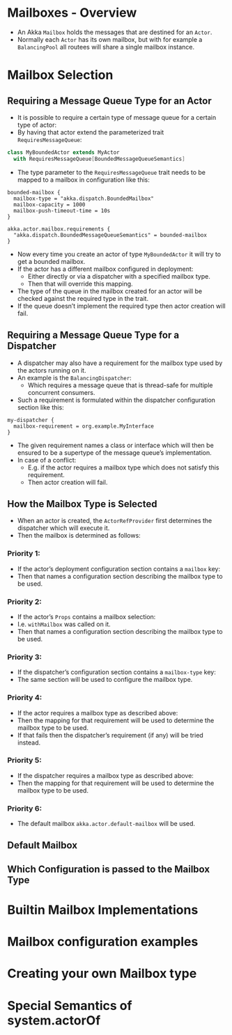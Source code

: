 # Mailboxes - Overview
- An Akka `Mailbox` holds the messages that are destined for an `Actor`. 
- Normally each `Actor` has its own mailbox, but with for example a `BalancingPool` all routees will share a single mailbox instance.

# Mailbox Selection

## Requiring a Message Queue Type for an Actor
- It is possible to require a certain type of message queue for a certain type of actor:
- By having that actor extend the parameterized trait `RequiresMessageQueue`:
```scala
class MyBoundedActor extends MyActor
  with RequiresMessageQueue[BoundedMessageQueueSemantics]
```
- The type parameter to the `RequiresMessageQueue` trait needs to be mapped to a mailbox in configuration like this:
```hocon
bounded-mailbox {
  mailbox-type = "akka.dispatch.BoundedMailbox"
  mailbox-capacity = 1000
  mailbox-push-timeout-time = 10s
}

akka.actor.mailbox.requirements {
  "akka.dispatch.BoundedMessageQueueSemantics" = bounded-mailbox
}
```
- Now every time you create an actor of type `MyBoundedActor` it will try to get a bounded mailbox. 
- If the actor has a different mailbox configured in deployment:
    - Either directly or via a dispatcher with a specified mailbox type.
    - Then that will override this mapping.
- The type of the queue in the mailbox created for an actor will be checked against the required type in the trait.
- If the queue doesn’t implement the required type then actor creation will fail.

## Requiring a Message Queue Type for a Dispatcher
- A dispatcher may also have a requirement for the mailbox type used by the actors running on it. 
- An example is the `BalancingDispatcher`:
    - Which requires a message queue that is thread-safe for multiple concurrent consumers. 
- Such a requirement is formulated within the dispatcher configuration section like this:
```hocon
my-dispatcher {
  mailbox-requirement = org.example.MyInterface
}
```
- The given requirement names a class or interface which will then be ensured to be a supertype of the message queue’s implementation. 
- In case of a conflict:
    - E.g. if the actor requires a mailbox type which does not satisfy this requirement.
    - Then actor creation will fail.

## How the Mailbox Type is Selected
- When an actor is created, the `ActorRefProvider` first determines the dispatcher which will execute it. 
- Then the mailbox is determined as follows:

### Priority 1:
- If the actor’s deployment configuration section contains a `mailbox` key:
- Then that names a configuration section describing the mailbox type to be used.

### Priority 2:
- If the actor’s `Props` contains a mailbox selection:
- I.e. `withMailbox` was called on it.
- Then that names a configuration section describing the mailbox type to be used.

### Priority 3:
- If the dispatcher’s configuration section contains a `mailbox-type` key:
- The same section will be used to configure the mailbox type.

### Priority 4:
- If the actor requires a mailbox type as described above:
- Then the mapping for that requirement will be used to determine the mailbox type to be used.
- If that fails then the dispatcher’s requirement (if any) will be tried instead.

### Priority 5:
- If the dispatcher requires a mailbox type as described above:
- Then the mapping for that requirement will be used to determine the mailbox type to be used.

### Priority 6:
- The default mailbox `akka.actor.default-mailbox` will be used.

## Default Mailbox





## Which Configuration is passed to the Mailbox Type








# Builtin Mailbox Implementations





# Mailbox configuration examples





# Creating your own Mailbox type





# Special Semantics of system.actorOf











